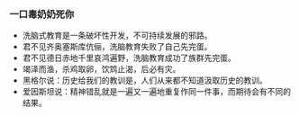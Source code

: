 ### 一口毒奶奶死你
- 洗脑式教育是一条破坏性开发，不可持续发展的邪路。
- 君不见齐奥塞斯库伉俪，洗脑教育失败了自己先完蛋。
- 君不见德日赤地千里哀鸿遍野，洗脑教育成功了族群先完蛋。
- 竭泽而渔，杀鸡取卵，饮鸩止渴，后必有灾。
- 黑格尔说：历史给我们的教训是，人们从来都不知道汲取历史的教训。
- 爱因斯坦说：精神错乱就是一遍又一遍地重复作同一件事，而期待会有不同的结果。